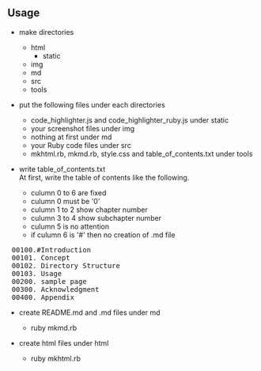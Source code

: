 Usage
-----
- make directories
	+ html
		- static
	+ img
	+ md
	+ src
	+ tools

- put the following files under each directories
	+ code_highlighter.js and code\_highlighter\_ruby.js under static
	+ your screenshot files under img
	+ nothing at first under md
	+ your Ruby code files under src
	+ mkhtml.rb, mkmd.rb, style.css and table\_of\_contents.txt under tools

- write table\_of\_contents.txt <br>
At first, write the table of contents like the following.
	+ culumn 0 to 6 are fixed
	+ culumn 0 must be '0'
	+ culumn 1 to 2 show chapter number
	+ culumn 3 to 4 show subchapter number
	+ culumn 5 is no attention
	+ if culumn 6 is '#' then no creation of .md file
<pre>
 00100.#Introduction
 00101. Concept
 00102. Directory Structure
 00103. Usage
 00200. sample page
 00300. Acknowledgment
 00400. Appendix
</pre>

- create README.md and .md files under md
	+ ruby mkmd.rb

- create html files under html
	+ ruby mkhtml.rb
